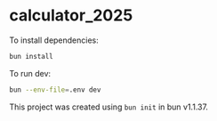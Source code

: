 # calculator_2025

To install dependencies:

```bash
bun install
```

To run dev:

```bash
bun --env-file=.env dev
```

This project was created using `bun init` in bun v1.1.37.
